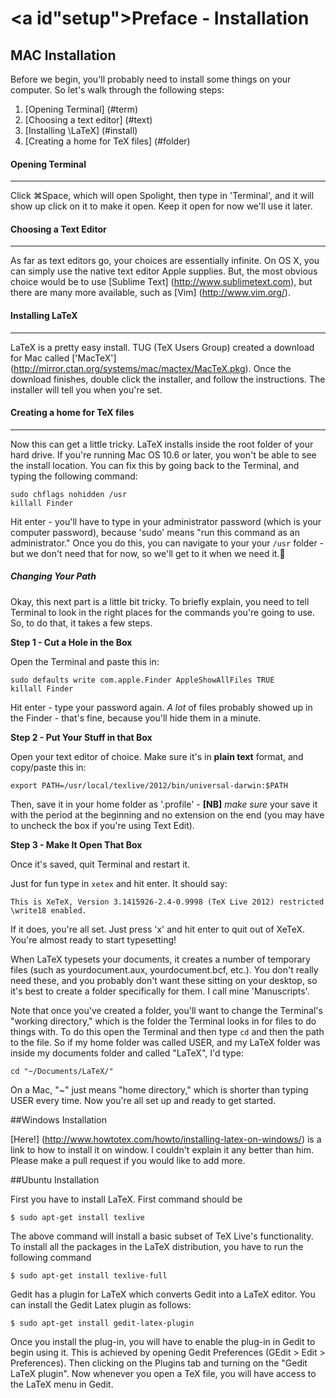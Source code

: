 # <a id"setup"></a>Preface - Installation


## MAC Installation
Before we begin, you'll probably need to install some things on your computer. So let's walk through the following steps: 

1. [Opening Terminal] (#term)
2. [Choosing a text editor] (#text)
3. [Installing \LaTeX] (#install)
4. [Creating a home for TeX files] (#folder)

#### <a id="term"></a>Opening Terminal
--------------------------------------

Click ⌘Space, which will open Spolight, then type in 'Terminal', and it will show up click on it to make it open. Keep it open for now we'll use it later. 

#### <a id="text"></a>Choosing a Text Editor
---------------------------------------------

As far as text editors go, your choices are essentially infinite. On OS X, you can simply use the native text editor Apple supplies. But, the most obvious choice would be to use [Sublime Text] (http://www.sublimetext.com), but there are many more available, such as [Vim] (http://www.vim.org/).

#### <a id="install"></a>Installing LaTeX
-------------------------------------------

LaTeX is a pretty easy install. TUG (TeX Users Group) created a download for Mac called ['MacTeX'] (http://mirror.ctan.org/systems/mac/mactex/MacTeX.pkg). Once the download finishes, double click the installer, and follow the instructions. The installer will tell you when you're set.

#### <a id="folder"></a>Creating a home for TeX files
-------------------------------------------------------

Now this can get a little tricky. LaTeX installs inside the root folder of your hard drive. If you're running Mac OS 10.6 or later, you won't be able to see the install location. You can fix this by going back to the Terminal, and typing the following command:

    sudo chflags nohidden /usr
    killall Finder

Hit enter - you'll have to type in your administrator password (which is your computer password), because 'sudo' means "run this command as an administrator." Once you do this, you can navigate to your your `/usr` folder - but we don't need that for now, so we'll get to it when we need it.

##### Changing Your Path

Okay, this next part is a little bit tricky. To briefly explain, you need to tell Terminal to look in the right places for the commands you're going to use. So, to do that, it takes a few steps.

**Step 1 - Cut a Hole in the Box**

Open the Terminal and paste this in:

    sudo defaults write com.apple.Finder AppleShowAllFiles TRUE
    killall Finder

Hit enter  - type your password again. *A lot* of files probably showed up in the Finder - that's fine, because you'll hide them in a minute.

**Step 2 - Put Your Stuff in that Box**

Open your text editor of choice. Make sure it's in **plain text** format, and copy/paste this in:

    export PATH=/usr/local/texlive/2012/bin/universal-darwin:$PATH

Then, save it in your home folder as '.profile' - **[NB]** *make sure* your save it with the period at the beginning and no extension on the end (you may have to uncheck the box if you're using Text Edit).

**Step 3 - Make It Open That Box**

Once it's saved, quit Terminal and restart it.

 Just for fun type in `xetex` and hit enter. It should say:
 
 `This is XeTeX, Version 3.1415926-2.4-0.9998 (TeX Live 2012)
 restricted \write18 enabled.`
 
 If it does, you're all set. Just press 'x' and hit enter to quit out of XeTeX. You're almost ready to start typesetting!
 
 
 When LaTeX typesets your documents, it creates a number of temporary files (such as yourdocument.aux, yourdocument.bcf, etc.). You don't really need these, and you probably don't want these sitting on your desktop, so it's best to create a folder specifically for them. I call mine 'Manuscripts'.

Note that once you've created a folder, you'll want to change the Terminal's "working directory," which is the folder the Terminal looks in for files to do things with. To do this open the Terminal and then type `cd` and then the path to the file. So if my home folder was called USER, and my LaTeX folder was inside my documents folder and called "LaTeX", I'd type:

    cd "~/Documents/LaTeX/"

On a Mac, "~" just means "home directory," which is shorter than typing USER every time. Now you're all set up and ready to get started.

##Windows Installation

[Here!] (http://www.howtotex.com/howto/installing-latex-on-windows/) is a link to how to install it on window. I couldn't explain it any better than him. Please make a pull request if you would like to add more.

##Ubuntu Installation

First you have to install LaTeX. First command should be 

    $ sudo apt-get install texlive
    
The above command will install a basic subset of TeX Live's functionality. To install all the packages in the LaTeX distribution, you have to run the following command

    $ sudo apt-get install texlive-full
    
Gedit has a plugin for LaTeX which converts Gedit into a LaTeX editor. You can install the Gedit Latex plugin as follows:

    $ sudo apt-get install gedit-latex-plugin
    
Once you install the plug-in, you will have to enable the plug-in in Gedit to begin using it. This is achieved by opening Gedit Preferences (GEdit > Edit > Preferences). Then clicking on the Plugins tab and turning on the "Gedit LaTeX plugin". Now whenever you open a TeX file, you will have access to the LaTeX menu in Gedit.
